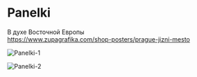 # Panelki
В духе Восточной Европы  
https://www.zupagrafika.com/shop-posters/prague-jizni-mesto  
  
![Panelki-1](https://github.com/VikRudkovskaya/Panelki/raw/master/Pictures/Panelki-v1.png)  

![Panelki-2](https://github.com/VikRudkovskaya/Panelki/raw/master/Pictures/Panelki-v2.png)  
